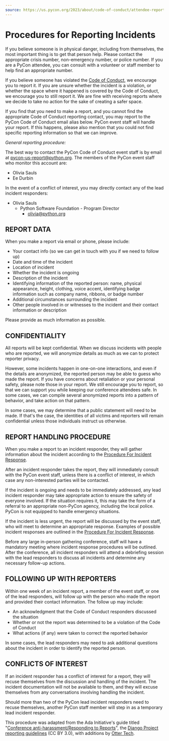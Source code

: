 ```yaml
---
source: https://us.pycon.org/2023/about/code-of-conduct/attendee-reporting/
---
```

Procedures for Reporting Incidents
==================================

If you believe someone is in physical danger, including from themselves, the most important thing is to get that person help. Please contact the appropriate crisis number, non-emergency number, or police number. If you are a PyCon attendee, you can consult with a volunteer or staff member to help find an appropriate number.

If you believe someone has violated the [Code of Conduct](https://us.pycon.org/2023/about/code-of-conduct/), we encourage you to report it. If you are unsure whether the incident is a violation, or whether the space where it happened is covered by the Code of Conduct, we encourage you to still report it. We are fine with receiving reports where we decide to take no action for the sake of creating a safer space.

If you find that you need to make a report, and you cannot find the appropriate Code of Conduct reporting contact, you may report to the PyCon Code of Conduct email alias below. PyCon event staff will handle your report. If this happens, please also mention that you could not find specific reporting information so that we can improve.

*General reporting procedure:*

The best way to contact the PyCon Code of Conduct event staff is by email at <pycon-us-report@python.org>. The members of the PyCon event staff who monitor this account are:

-   Olivia Sauls
-   Ee Durbin

In the event of a conflict of interest, you may directly contact any of the lead incident responders:

-   Olivia Sauls
    -   Python Software Foundation - Program Director
        -   <olivia@python.org>

REPORT DATA
-----------

When you make a report via email or phone, please include:

-   Your contact info (so we can get in touch with you if we need to follow up)
-   Date and time of the incident
-   Location of incident
-   Whether the incident is ongoing
-   Description of the incident
-   Identifying information of the reported person: name, physical appearance, height, clothing, voice accent, identifying badge information such as company name, ribbons, or badge number
-   Additional circumstances surrounding the incident
-   Other people involved in or witnesses to the incident and their contact information or description

Please provide as much information as possible.

CONFIDENTIALITY
---------------

All reports will be kept confidential. When we discuss incidents with people who are reported, we will anonymize details as much as we can to protect reporter privacy.

However, some incidents happen in one-on-one interactions, and even if the details are anonymized, the reported person may be able to guess who made the report. If you have concerns about retaliation or your personal safety, please note those in your report. We still encourage you to report, so that we can support you while keeping our conference attendees safe. In some cases, we can compile several anonymized reports into a pattern of behavior, and take action on that pattern.

In some cases, we may determine that a public statement will need to be made. If that's the case, the identities of all victims and reporters will remain confidential unless those individuals instruct us otherwise.

REPORT HANDLING PROCEDURE
-------------------------

When you make a report to an incident responder, they will gather information about the incident according to the [Procedure For Incident Response](https://us.pycon.org/2023/about/code-of-conduct/staff-procedure/).

After an incident responder takes the report, they will immediately consult with the PyCon event staff, unless there is a conflict of interest, in which case any non-interested parties will be contacted.

If the incident is ongoing and needs to be immediately addressed, any lead incident responder may take appropriate action to ensure the safety of everyone involved. If the situation requires it, this may take the form of a referral to an appropriate non-PyCon agency, including the local police. PyCon is not equipped to handle emergency situations.

If the incident is less urgent, the report will be discussed by the event staff, who will meet to determine an appropriate response. Examples of possible incident responses are outlined in the [Procedure For Incident Response](https://us.pycon.org/2023/about/code-of-conduct/staff-procedure/).

Before any large in-person gathering conference, staff will have a mandatory meeting where incident response procedures will be outlined. After the conference, all incident responders will attend a debriefing session with the lead responders to discuss all incidents and determine any necessary follow-up actions.

FOLLOWING UP WITH REPORTERS
---------------------------

Within one week of an incident report, a member of the event staff, or one of the lead responders, will follow up with the person who made the report and provided their contact information. The follow up may include:

-   An acknowledgment that the Code of Conduct responders discussed the situation
-   Whether or not the report was determined to be a violation of the Code of Conduct
-   What actions (if any) were taken to correct the reported behavior

In some cases, the lead responders may need to ask additional questions about the incident in order to identify the reported person.

CONFLICTS OF INTEREST
---------------------

If an incident responder has a conflict of interest for a report, they will recuse themselves from the discussion and handling of the incident. The incident documentation will not be available to them, and they will excuse themselves from any conversations involving handling the incident.

Should more than two of the PyCon lead incident responders need to recuse themselves, another PyCon staff member will step in as a temporary lead incident responder.

This procedure was adapted from the Ada Initiative's guide titled "[Conference anti-harassment/Responding to Reports](http://geekfeminism.wikia.com/wiki/Conference_anti-harassment/Responding_to_reports)", the [Django Project reporting guidelines](https://www.djangoproject.com/conduct/reporting/) (CC BY 3.0), with additions by [Otter Tech](https://otter.technology/).
